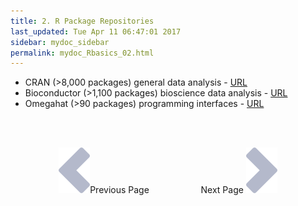 ```yaml
---
title: 2. R Package Repositories
last_updated: Tue Apr 11 06:47:01 2017
sidebar: mydoc_sidebar
permalink: mydoc_Rbasics_02.html
---
```


* CRAN (>8,000 packages) general data analysis - [URL](http://cran.at.r-project.org/)
* Bioconductor (>1,100 packages) bioscience data analysis - [URL](http://www.bioconductor.org/)
* Omegahat (>90 packages) programming interfaces - [URL](https://github.com/omegahat?tab=repositories)

<br><br><center><a href="mydoc_Rbasics_01.html"><img src="images/left_arrow.png" alt="Previous page."></a>Previous Page &nbsp; &nbsp; &nbsp; &nbsp; &nbsp; &nbsp; &nbsp; &nbsp; &nbsp; &nbsp; Next Page
<a href="mydoc_Rbasics_03.html"><img src="images/right_arrow.png" alt="Next page."></a></center>
